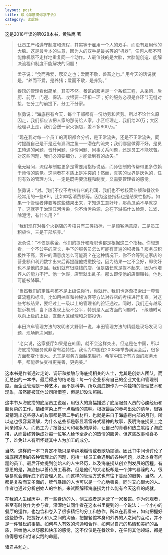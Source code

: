 ```yaml
---
layout: post
title: 读《海底捞你学不会》
category: 读后感
---
```

这是2018年读的第028本书，黄铁鹰 著

>让员工严格遵守制度和流程，其实等于雇用一个人的双手，而没有雇用他的大脑。这是最亏本的生意，因为人的双手是最劣等的“机器”，任何人都不可能像机器不走样地重复同一个动作。人最值钱的是大脑，大脑能创造、能解决流程和制度不能解决的问题！

>孟子说：“食而弗爱，豕交之也；爱而不敬，兽畜之也。” 用今天的话说就是，“养而不爱，是养猪；爱而不敬，是养狗。”

>餐馆的管理看似简单，其实不然。餐馆的服务是一个系统工程，从采购、后厨、前厅、门迎、保洁、收银要一环扣一环；好的服务必须是各环节无缝对接，在分工的前提下，分工不分家。

>张勇说：“海底捞有今天，每个干部都有一份功劳和苦劳。所以不论什么原因走，我们都应该把人家的那份给人家。小区经理走，我们给20万；大区经理以上走，我们会送一家火锅店，差不多800万。”

>“现在我对每一个员工的离职都会分析，是正常流失，还是不正常流失，同时提醒自己是不是还有漏网之鱼——潜在的流失；我们哪里做得不好，是员工待遇的问题、晋升问题、评价问题、同事关系问题，还是员工不能吃苦。对这些问题，我们必须要细分，才能做到有的放矢。”

>毫无疑问，流程与制度更多是需要用指标说话，而师徒制的传帮带更多依赖于师傅的感觉。这两者在本质上是冲突的！然而，真实的世界是灰色的，任何有效的管理方法，一定是既需要流程和制度，又需要管理者的感觉。

>张勇说：“对。我们不仅不考核各店的利润，我们也不考核营业额和餐饮业经常用的一些KPI，比如单客消费额等。因为这些指标也是结果性指标。如果一个管理者非要等这些结果出来，才知道生意好坏，那黄瓜菜不早就凉了。这就等于治理江河污染，你不治污染源，总在下游搞什么检测、过滤、除泥污，有什么用？”

>“我们现在对每个火锅店的考核只有三类指标，一是顾客满意度，二是员工积极性，三是干部培养。”

>张勇说：“不仅是奖金，他们的提升和降职也都是根据这三个指标。你想想看，一个不公平的店长，手下的服务员怎么可能有普遍的积极性？服务员积极性不高，客户的满意度怎么可能高？在这种情况下，你不会等到这家店的营业额和利润数字出来后再提醒他或撤换他，因为结果一定不会好，即使好也不是他的原因。我们就有很赚钱的店，但是店长就是提不起来，因为他培养人的能力不行。他一休假，店里就出乱子。那么即便他的店很赚钱，他也可能被降职。”

>“当然我们的定性考核不是上级说你行，你就行。我们也逐渐摸索出一套验证流程和标准，比如用抽查和神秘访客等方法对各店的考核进行复查。对这些考核结果，要经过上一级以上的管理者的验证通过。同时，我们还有越级投诉机制，当下级发现上级不公平，特别是人品方面的问题时，下级随时可以向上级的上级，直至大区经理和总部投诉。

>丰田汽车管理方法的发明者大野耐一说，丰田管理方法的精髓是现场发现问题，现场解决问题。

>“老实说，这家餐厅如果是在韩国，就不会这样突出。但这是在中国，所以海底捞的服务就非常有独特性。我认为中国在2008年举办奥运会后，很多方面都变化很大。尤其是服务方面越来越好。希望中国所有方面的服务水平，都能尽快变得更完善，更完美。”

这本书是作者通过走访、调研和接触与海底捞相关的人士，尤其是创始人团队，而汇总出的一本书。最后得出的结论是：每一个企业都有自己的企业文化和管理制度。而企业管理是一种艺术，而不是科学。所以海底捞作为一种独特的管理艺术和现象，虽然能被其他公司所借鉴，但是却没法照搬。

这本书从海底捞的底层员工说起，用很大的篇幅描述了底层服务人员的心酸经历和超负荷的工作。情绪渲染上有一点煽情的意味。根据最后的参考出处的清单，很容易猜测出这些感人的故事都是第二手的材料，也就是来自于海底捞内部的月刊。所以这也很容易理解，为什么这些都是彰显着雷锋式精神的故事，表明海底捞员工之间亲如家人，而员工为了报答公司和老板的厚待，让自己的青春和热血献给了海底捞，从而最终转换成对每一位客人给予全身心的热情的服务。但这些故事堆叠多了，难免让人有所怀疑其中人为加工的成分。

当然，这样的一本书肯定不能只是单纯地煽情或者歌功颂德。因此书中间也讨论了海底捞遇到的各种管理上的问题，包括一线员工会遇到的各种问题，以及本身有问题的员工。最后开始提到创始人的人生经历，以及海底捞从创立到发展的历程。有意思的是，海底捞以善待员工著称，但是他们的大老板却是一个脾气暴躁的人，很容易就会训斥底下的管理人员。而这样的管理方式也有往下蔓延的趋势。当然，人都是复杂而又多面的，脾气暴躁的人也可以是一个心地善良，同时又心很大的人。作者也通过分析创始人的性格，来试图解释海底捞为什么能有今天这样的成就。

在我的人生经历中，有一些身边的人，创立或者是运营了一家餐馆。作为旁观者，甚至有时候作为参与者，深深地认同作者在这本书里提到的一个说法：一个小小的餐厅的运作，也包含和卷入了很多精细的分工和协作。所以在我看来，如何把握好这些协作，把握好人和人之间的沟通，把握餐馆本身和外界的人之间的互动，并不是一件轻松的事情。如何与人有效的沟通和合作，如何以自己的热情和美好的品质，带给他人以舒服和快乐的感觉，这不仅仅是在餐饮业，在任何其他领域，都是值得思考和付诸实践的命题。

诸君共勉之。